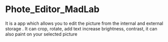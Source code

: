 # Phote_Editor_MadLab
It is a app which allows you to edit the picture from the internal and external storage . It can crop, rotate, add text increase brightness, contrast, it can also paint on your selected picture
